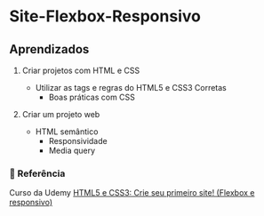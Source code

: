 # Site-Flexbox-Responsivo

## Aprendizados

1. Criar projetos com HTML e CSS
     - Utilizar as tags e regras do HTML5 e CSS3 Corretas
       - Boas práticas com CSS

2. Criar um projeto web
     - HTML semântico
        - Responsividade
         - Media query


### 🔗 Referência
Curso da Udemy [HTML5 e CSS3: Crie seu primeiro site! (Flexbox e responsivo)](https://www.udemy.com/course/html5-e-css3-crie-seu-primeiro-site-inclui-flexbox/)
